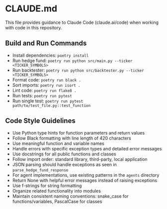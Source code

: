# CLAUDE.md

This file provides guidance to Claude Code (claude.ai/code) when working with code in this repository.

## Build and Run Commands
- Install dependencies: `poetry install`
- Run hedge fund: `poetry run python src/main.py --ticker <TICKER_SYMBOLS>`
- Run backtester: `poetry run python src/backtester.py --ticker <TICKER_SYMBOLS>`
- Format code: `poetry run black .`
- Sort imports: `poetry run isort .`
- Lint code: `poetry run flake8 .`
- Run tests: `poetry run pytest`
- Run single test: `poetry run pytest path/to/test_file.py::test_function`

## Code Style Guidelines
- Use Python type hints for function parameters and return values
- Follow Black formatting with line length of 420 characters
- Use meaningful function and variable names
- Handle errors with specific exception types and detailed error messages
- Use docstrings for all public functions and classes
- Follow import order: standard library, third-party, local application
- JSON parsing should handle exceptions as seen in `parse_hedge_fund_response`
- For agent implementations, use existing patterns in the `agents` directory
- Return None with helpful error messages instead of raising exceptions
- Use f-strings for string formatting
- Organize related functionality into modules
- Maintain consistent naming conventions: snake_case for functions/variables, PascalCase for classes

